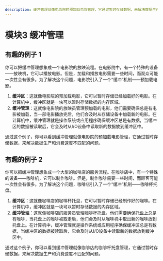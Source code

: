 ```yaml
---
description: 缓冲管理就像电影院的预加载电影管理，它通过暂时存储数据，来解决数据生产和消费速度不匹配的问题。
---
```


# 模块3 缓冲管理

## 有趣的例子 1

你可以把缓冲管理想象成一个电影院的放映流程。在电影院中，有一个特殊的设备——放映机，它可以播放电影。但是，加载和播放电影需要一些时间，而观众可能一次性会有很多。为了解决这个问题，电影院引入了一个“缓冲”机制——预加载电影。

1. **缓冲区**：这就像电影院的预加载电影，它可以暂时存储已经加载好的电影。在计算机中，缓冲区就是一块可以暂时存储数据的内存区域。
2. **缓冲管理**：这就像电影院的放映员管理预加载的电影，他们需要确保总是有电影被加载，当一部电影播放完后，他们会及时从存储设备中加载新的电影。在计算机中，缓冲管理就是操作系统或应用程序确保缓冲区总是有数据，当缓冲区的数据被读取后，它会及时从I/O设备中读取新的数据放到缓冲区中。

通过这个例子，你可以看到缓冲管理就像电影院的预加载电影管理，它通过暂时存储数据，来解决数据生产和消费速度不匹配的问题。



## 有趣的例子 2

你可以把缓冲管理想象成一个大型的咖啡店的服务流程。在咖啡店中，有一个特殊的设备——咖啡机，它可以制作咖啡。但是，制作咖啡需要一些时间，而顾客可能一次性会有很多。为了解决这个问题，咖啡店引入了一个“缓冲”机制——咖啡杯托盘。

1. **缓冲区**：这就像咖啡店的咖啡杯托盘，它可以暂时存储已经制作好的咖啡。在计算机中，缓冲区就是一块可以暂时存储数据的内存区域。
2. **缓冲管理**：这就像咖啡店的服务员管理咖啡杯托盘，他们需要确保托盘上总是有咖啡，当托盘上的咖啡被取走后，他们会及时从咖啡机中取出新的咖啡放到托盘上。在计算机中，缓冲管理就是操作系统或应用程序确保缓冲区总是有数据，当缓冲区的数据被读取后，它会及时从I/O设备中读取新的数据放到缓冲区中。

通过这个例子，你可以看到缓冲管理就像咖啡店的咖啡杯托盘管理，它通过暂时存储数据，来解决数据生产和消费速度不匹配的问题。



